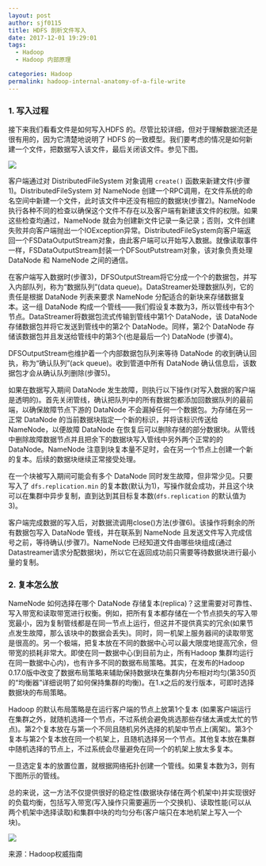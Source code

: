 ```yaml
---
layout: post
author: sjf0115
title: HDFS 剖析文件写入
date: 2017-12-01 19:29:01
tags:
  - Hadoop
  - Hadoop 内部原理

categories: Hadoop
permalink: hadoop-internal-anatomy-of-a-file-write
---
```


### 1. 写入过程

接下来我们看看文件是如何写入HDFS 的。尽管比较详细，但对于理解数据流还是很有用的，因为它清楚地说明了 HDFS 的一致模型。我们要考虑的情况是如何新建一个文件，把数据写入该文件，最后关闭该文件。参见下图。

![](https://github.com/sjf0115/PubLearnNotes/blob/master/image/Hadoop/hadoop-internal-anatomy-of-a-file-write-1.png?raw=true)

客户端通过对 DistributedFileSystem 对象调用 `create()` 函数来新建文件(步骤1)。DistributedFileSystem 对 NameNode 创建一个RPC调用，在文件系统的命名空间中新建一个文件，此时该文件中还没有相应的数据块(步骤2)。NameNode 执行各种不同的检查以确保这个文件不存在以及客户端有新建该文件的权限。如果这些检查均通过，NameNode 就会为创建新文件记录一条记录；否则，文件创建失败并向客户端抛出一个IOException异常。DistributedFileSystem向客户端返回一个FSDataOutputStream对象，由此客户端可以开始写入数据。就像读取事件一样，FSDataOutputStream封装一个DFSoutPutstream对象，该对象负责处理 DataNode 和 NameNode 之间的通信。

在客户端写入数据时(步骤3)，DFSOutputStream将它分成一个个的数据包，并写入内部队列，称为“数据队列”(data queue)。DataStreamer处理数据队列，它的责任是根据 DataNode 列表来要求 NameNode 分配适合的新块来存储数据复本。这一组 DataNode 构成一个管线——我们假设复本数为3，所以管线中有3个节点。DataStreamer将数据包流式传输到管线中第1个 DataNode，该 DataNode 存储数据包并将它发送到管线中的第2个 DataNode。同样，第2个 DataNode 存储该数据包并且发送给管线中的第3个(也是最后一个) DataNode (步骤4)。

DFSOutputStream也维护着一个内部数据包队列来等待 DataNode 的收到确认回执，称为“确认队列”(ack queue)。收到管道中所有 DataNode 确认信息后，该数据包才会从确认队列删除(步骤5)。

如果在数据写入期间 DataNode 发生故障，则执行以下操作(对写入数据的客户端是透明的)。首先关闭管线，确认把队列中的所有数据包都添加回数据队列的最前端，以确保故障节点下游的 DataNode 不会漏掉任何一个数据包。为存储在另一正常 DataNode 的当前数据块指定一个新的标识，并将该标识传送给 NameNode，以便故障 DataNode 在恢复后可以删除存储的部分数据块。从管线中删除故障数据节点并且把余下的数据块写入管线中另外两个正常的的 DataNode。NameNode 注意到块复本量不足时，会在另一个节点上创建一个新的复本。后续的数据块继续正常接受处理。

在一个块被写入期间可能会有多个 DataNode 同时发生故障，但非常少见。只要写入了 `dfs.replication.min` 的复本数(默认为1)，写操作就会成功，并且这个块可以在集群中异步复制，直到达到其目标复本数(`dfs.replication` 的默认值为3)。

客户端完成数据的写入后，对数据流调用close()方法(步骤6)。该操作将剩余的所有数据包写入 DataNode 管线，并在联系到 NameNode 且发送文件写入完成信号之前，等待确认(步骤7)。NameNode 已经知道文件由哪些块组成(通过Datastreamer请求分配数据块)，所以它在返回成功前只需要等待数据块进行最小量的复制。

### 2. 复本怎么放

NameNode 如何选择在哪个 DataNode 存储复本(replica)？这里需要对可靠性、写入带宽和读取带宽进行权衡。例如，把所有复本都存储在一个节点损失的写入带宽最小，因为复制管线都是在同一节点上运行，但这并不提供真实的冗余(如果节点发生故障，那么该块中的数据会丢失)。同时，同一机架上服务器间的读取带宽是很高的。另一个极端，把复本放在不同的数据中心可以最大限度地提高冗余，但带宽的损耗非常大。即使在同一数据中心(到目前为止，所有Hadoop 集群均运行在同一数据中心内)，也有许多不同的数据布局策略。其实，在发布的Hadoop 0.17.0版中改变了数据布局策略来辅助保持数据块在集群内分布相对均匀(第350页的“均衡器”详细说明了如何保持集群的均衡)。在1.x之后的发行版本，可即时选择数据块的布局策略。

Hadoop 的默认布局策略是在运行客户端的节点上放第1个复本 (如果客户端运行在集群之外，就随机选择一个节点，不过系统会避免挑选那些存储太满或太忙的节点)。第2个复本放在与第一个不同且随机另外选择的机架中节点上(离架)。第3个复本与第2个复本放在同一个机架上，且随机选择另一个节点。其他复本放在集群中随机选择的节点上，不过系统会尽量避免在同一个的机架上放太多复本。

一旦选定复本的放置位置，就根据网络拓扑创建一个管线。如果复本数为3，则有下图所示的管线。

总的来说，这一方法不仅提供很好的稳定性(数据块存储在两个机架中)并实现很好的负载均衡，包括写入带宽(写入操作只需要遍历一个交换机)、读取性能(可以从两个机架中选择读取)和集群中块的均匀分布(客户端只在本地机架上写入一个块)。

![](https://github.com/sjf0115/PubLearnNotes/blob/master/image/Hadoop/hadoop-internal-anatomy-of-a-file-write-2.png?raw=true)


来源：Hadoop权威指南

